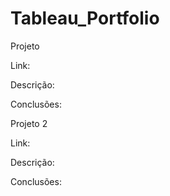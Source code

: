 # Tableau_Portfolio

Projeto 

Link:

Descrição:

Conclusões:


Projeto 2

Link:

Descrição:

Conclusões:
